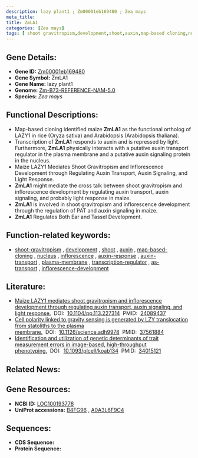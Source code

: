 ```yaml
---
description: lazy plant1 ; Zm00001eb169480 ; Zea mays
meta_title:
title: ZmLA1
categories: [Zea mays]
tags: [ shoot gravitropism,development,shoot,auxin,map-based cloning,nucleus,inflorescence,auxin response,auxin transport,plasma membrane,transcription regulator,as transport,inflorescence development ]
---
```


## Gene Details:
- **Gene ID:**	[Zm00001eb169480](https://www.maizegdb.org/gene_center/gene/Zm00001eb169480)
- **Gene Symbol:** ZmLA1
- **Gene Name:** lazy plant1
- **Genome:** [Zm-B73-REFERENCE-NAM-5.0](https://www.maizegdb.org/genome/assembly/Zm-B73-REFERENCE-NAM-5.0)
- **Species:** *Zea mays*

## Functional Descriptions:
   - Map-based cloning identified maize **ZmLA1** as the functional ortholog of LAZY1 in rice (Oryza sativa) and Arabidopsis (Arabidopsis thaliana).
   - Transcription of **ZmLA1** responds to auxin and is repressed by light. Furthermore, **ZmLA1** physically interacts with a putative auxin transport regulator in the plasma membrane and a putative auxin signaling protein in the nucleus.
   - Maize LAZY1 Mediates Shoot Gravitropism and Inflorescence Development through Regulating Auxin Transport, Auxin Signaling, and Light Response.
   - **ZmLA1** might mediate the cross talk between shoot gravitropism and inflorescence development by regulating auxin transport, auxin signaling, and probably light response in maize.
   - **ZmLA1** is involved in shoot gravitropism and inflorescence development through the regulation of PAT and auxin signaling in maize.
   - **ZmLA1** Regulates Both Ear and Tassel Development.

## Function-related keywords:
- [shoot-gravitropism](/tags/shoot-gravitropism/)&nbsp;,&nbsp;[development](/tags/development/)&nbsp;,&nbsp;[shoot](/tags/shoot/)&nbsp;,&nbsp;[auxin](/tags/auxin/)&nbsp;,&nbsp;[map-based-cloning](/tags/map-based-cloning/)&nbsp;,&nbsp;[nucleus](/tags/nucleus/)&nbsp;,&nbsp;[inflorescence](/tags/inflorescence/)&nbsp;,&nbsp;[auxin-response](/tags/auxin-response/)&nbsp;,&nbsp;[auxin-transport](/tags/auxin-transport/)&nbsp;,&nbsp;[plasma-membrane](/tags/plasma-membrane/)&nbsp;,&nbsp;[transcription-regulator](/tags/transcription-regulator/)&nbsp;,&nbsp;[as-transport](/tags/as-transport/)&nbsp;,&nbsp;[inflorescence-development](/tags/inflorescence-development/)

## Literature:
   - [Maize LAZY1 mediates shoot gravitropism and inflorescence development through regulating auxin transport, auxin signaling, and light response.]( https://academic.oup.com/plphys/article/163/3/1306/6112746?login=true)&nbsp;&nbsp;DOI:&nbsp;&nbsp;[10.1104/pp.113.227314](https://academic.oup.com/plphys/article/163/3/1306/6112746?login=true)&nbsp;&nbsp;PMID:&nbsp;&nbsp;[24089437](https://pubmed.ncbi.nlm.nih.gov/24089437/)
   - [Cell polarity linked to gravity sensing is generated by LZY translocation from statoliths to the plasma membrane.]( https://www.science.org/doi/10.1126/science.adh9978)&nbsp;&nbsp;DOI:&nbsp;&nbsp;[10.1126/science.adh9978](https://www.science.org/doi/10.1126/science.adh9978)&nbsp;&nbsp;PMID:&nbsp;&nbsp;[37561884](https://pubmed.ncbi.nlm.nih.gov/37561884/)
   - [Identification and utilization of genetic determinants of trait measurement errors in image-based, high-throughput phenotyping.]( https://academic.oup.com/plcell/article/33/8/2562/6279089)&nbsp;&nbsp;DOI:&nbsp;&nbsp;[10.1093/plcell/koab134](https://academic.oup.com/plcell/article/33/8/2562/6279089)&nbsp;&nbsp;PMID:&nbsp;&nbsp;[34015121](https://pubmed.ncbi.nlm.nih.gov/34015121/)

## Related News:

## Gene Resources:
- **NCBI ID:** [LOC100193776](https://www.ncbi.nlm.nih.gov/gene/?term=LOC100193776)
- **UniProt accessions:** [B4FG96](https://www.uniprot.org/uniprotkb/B4FG96/entry)&nbsp;,&nbsp;[A0A3L6F9C4](https://www.uniprot.org/uniprotkb/A0A3L6F9C4/entry)



## Sequences:
- **CDS Sequence:**
- **Protein Sequence:**
